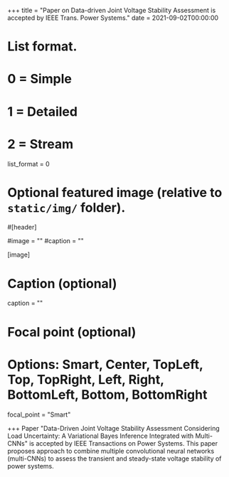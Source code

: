 +++
title = "Paper on Data-driven Joint Voltage Stability Assessment is accepted by IEEE Trans. Power Systems."
date = 2021-09-02T00:00:00

# List format.
#   0 = Simple
#   1 = Detailed
#   2 = Stream
list_format = 0

# Optional featured image (relative to `static/img/` folder).
#[header]

#image = ""
#caption = ""

[image]
  # Caption (optional)
  caption = ""
  
  # Focal point (optional)
  # Options: Smart, Center, TopLeft, Top, TopRight, Left, Right, BottomLeft, Bottom, BottomRight
  focal_point = "Smart"

+++
Paper "Data-Driven Joint Voltage Stability Assessment Considering Load Uncertainty: A Variational Bayes Inference Integrated with Multi-CNNs" is accepted by IEEE Transactions on Power Systems. This paper proposes approach to combine multiple convolutional neural networks (multi-CNNs) to assess the transient and steady-state voltage stability of power systems.